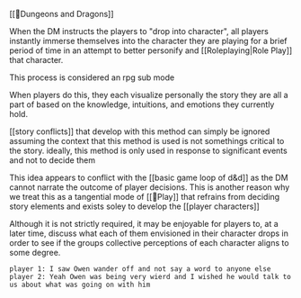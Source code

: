 [[🌳Dungeons and Dragons]]

When the DM instructs the players to "drop into character", all players instantly immerse themselves into the character they are playing for a brief period of time in an attempt to better personify and [[Roleplaying|Role Play]] that character. 

This process is considered an rpg sub mode

When players do this, they each visualize personally the story they are all a part of based on the knowledge, intuitions, and emotions they currently hold.

[[story conflicts]] that develop with this method can simply be ignored assuming the context that this method is used is not somethings critical to the story. ideally, this method is only used in response to significant events and not to decide them

This idea appears to conflict with the [[basic game loop of d&d]] as the DM cannot narrate the outcome of player decisions. This is another reason why we treat this as a tangential mode of [[🌱Play]] that refrains from deciding story elements and exists soley to develop the [[player characters]]

Although it is not strictly required, it may be enjoyable for players to, at a later time, discuss what each of them envisioned in their character drops in order to see if the groups collective perceptions of each character aligns to some degree. 

`player 1: I saw Owen wander off and not say a word to anyone else`
`player 2: Yeah Owen was being very wierd and I wished he would talk to us about what was going on with him`
